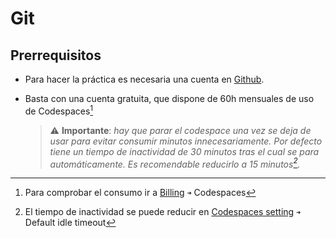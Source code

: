 # Git
## Prerrequisitos

* Para hacer la práctica es necesaria una cuenta en [Github](https://github.com/).

* Basta con una cuenta gratuita, que dispone de 60h mensuales de uso de Codespaces[^1]
  > ⚠️ **Importante**: _hay que parar el codespace una vez se deja de usar para evitar consumir minutos innecesariamente. Por defecto tiene un tiempo de inactividad de 30 minutos tras el cual se para automáticamente. Es recomendable reducirlo a 15 minutos[^2]._

[^1]: Para comprobar el consumo ir a [Billing](https://github.com/settings/billing) `➜` Codespaces

[^2]: El tiempo de inactividad se puede reducir en [Codespaces setting](https://github.com/settings/codespaces#default-idle-timeout-header) `➜` Default idle timeout